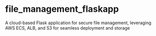 # file_management_flaskapp
A cloud-based Flask application for secure file management, leveraging AWS ECS, ALB, and S3 for seamless deployment and storage

